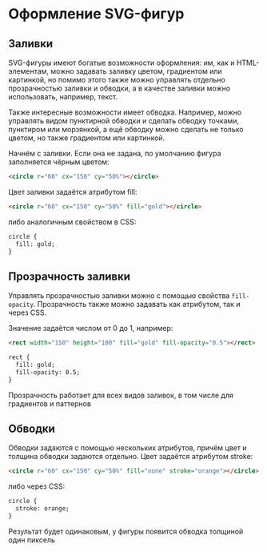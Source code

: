 # Оформление SVG-фигур

## Заливки

SVG-фигуры имеют богатые возможности оформления: им, как и HTML-элементам, можно задавать заливку цветом, градиентом или картинкой, но помимо этого также можно управлять отдельно прозрачностью заливки и обводки, а в качестве заливки можно использовать, например, текст.

Также интересные возможности имеет обводка. Например, можно управлять видом пунктирной обводки и сделать обводку точками, пунктиром или морзянкой, а ещё обводку можно сделать не только цветом, но также градиентом или картинкой.

Начнём с заливки. Если она не задана, по умолчанию фигура заполняется чёрным цветом:

```html
<circle r="60" cx="150" cy="50%"></circle>
```

Цвет заливки задаётся атрибутом fill:

```html
<circle r="60" cx="150" cy="50%" fill="gold"></circle>
```

либо аналогичным свойством в CSS:

```html
circle {
  fill: gold;
}
```

## Прозрачность заливки

Управлять прозрачностью заливки можно с помощью свойства `fill-opacity`. Прозрачность также можно задавать как атрибутом, так и через CSS.

Значение задаётся числом от 0 до 1, например:

```html
<rect width="150" height="100" fill="gold" fill-opacity="0.5"></rect>

rect {
  fill: gold;
  fill-opacity: 0.5;
}
```
Прозрачность работает для всех видов заливок, в том числе для градиентов и паттернов

## Обводки

Обводки задаются с помощью нескольких атрибутов, причём цвет и толщина обводки задаются отдельно. Цвет задаётся атрибутом stroke:

```html
<circle r="60" cx="150" cy="50%" fill="none" stroke="orange"></circle>
```

либо через CSS:

```html
circle {
  stroke: orange;
}
```

Результат будет одинаковым, у фигуры появится обводка толщиной один пиксель
